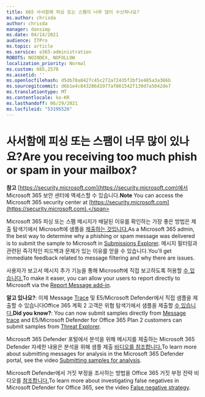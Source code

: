 ```yaml
---
title: 665 사서함에 피싱 또는 스팸이 너무 많이 수신하나요?
ms.author: chrisda
author: chrisda
manager: dansimp
ms.date: 04/14/2021
audience: ITPro
ms.topic: article
ms.service: o365-administration
ROBOTS: NOINDEX, NOFOLLOW
localization_priority: Normal
ms.custom: 665,2578
ms.assetid: ''
ms.openlocfilehash: d5db78a8427c45c272a72435f2bf1e485a3a366b
ms.sourcegitcommit: d6b1e4c843206d1977af861542f139d7a5042de7
ms.translationtype: MT
ms.contentlocale: ko-KR
ms.lasthandoff: 06/29/2021
ms.locfileid: "53195526"
---
```

# <a name="are-you-receiving-too-much-phish-or-spam-in-your-mailbox"></a><span data-ttu-id="38319-102">사서함에 피싱 또는 스팸이 너무 많이 있나요?</span><span class="sxs-lookup"><span data-stu-id="38319-102">Are you receiving too much phish or spam in your mailbox?</span></span>

<span data-ttu-id="38319-103">**참고** [https://security.microsoft.com](https://security.microsoft.com)에서 Microsoft 365 보안 센터에 액세스할 수 있습니다.</span><span class="sxs-lookup"><span data-stu-id="38319-103">**Note** You can access the Microsoft 365 security center at [https://security.microsoft.com](https://security.microsoft.com).</span></span>

<span data-ttu-id="38319-104">Microsoft 365 피싱 또는 스팸 메시지가 배달된 이유를 확인하는 가장 좋은 방법은 제출 탐색기에서 Microsoft에 샘플을 [제출하는 것입니다.](https://security.microsoft.com/reportsubmission)</span><span class="sxs-lookup"><span data-stu-id="38319-104">As a Microsoft 365 admin, the best way to determine why a phishing or spam message was delivered is to submit the sample to Microsoft in [Submissions Explorer](https://security.microsoft.com/reportsubmission).</span></span> <span data-ttu-id="38319-105">메시지 필터링과 관련된 즉각적인 피드백과 문제가 있는 이유를 얻을 수 있습니다.</span><span class="sxs-lookup"><span data-stu-id="38319-105">You'll get immediate feedback related to message filtering and why there are issues.</span></span>

<span data-ttu-id="38319-106">사용자가 보고서 메시지 추가 기능을 통해 Microsoft에 직접 보고하도록 허용할 [수 있습니다.](https://appsource.microsoft.com/product/office/WA104381180?src=office&tab=Overview)</span><span class="sxs-lookup"><span data-stu-id="38319-106">To make it easer, you can allow your users to report directly to Microsoft via the [Report Message add-in](https://appsource.microsoft.com/product/office/WA104381180?src=office&tab=Overview).</span></span>

<span data-ttu-id="38319-107">**알고 있나요?**: 이제 Message [Trace](https://security.microsoft.com/messagetrace) 및 E5/Microsoft Defender에서 직접 샘플을 제출할 수 있습니다Office 365 계획 2 고객은 위협 탐색기에서 샘플을 제출할 [수 있습니다.](/microsoft-365/security/office-365-security/threat-explorer)</span><span class="sxs-lookup"><span data-stu-id="38319-107">**Did you know?**: You can now submit samples directly from [Message trace](https://security.microsoft.com/messagetrace) and E5/Microsoft Defender for Office 365 Plan 2 customers can submit samples from [Threat Explorer](/microsoft-365/security/office-365-security/threat-explorer).</span></span>

<span data-ttu-id="38319-108">Microsoft 365 Defender 포털에서 분석을 위해 메시지를 제출하는 Microsoft 365 Defender 자세한 내용은 분석을 위해 샘플 제출 [비디오를 참조합니다.](https://go.microsoft.com/fwlink/?linkid=2166435)</span><span class="sxs-lookup"><span data-stu-id="38319-108">To learn more about submitting messages for analysis in the Microsoft 365 Defender portal, see the video [Submitting samples for analysis](https://go.microsoft.com/fwlink/?linkid=2166435).</span></span>

<span data-ttu-id="38319-109">Microsoft Defender에서 거짓 부정을 조사하는 방법을 Office 365 거짓 부정 전략 비디오를 [참조합니다.](https://go.microsoft.com/fwlink/?linkid=2166434)</span><span class="sxs-lookup"><span data-stu-id="38319-109">To learn more about investigating false negatives in Microsoft Defender for Office 365, see the video [False negative strategy](https://go.microsoft.com/fwlink/?linkid=2166434).</span></span>
